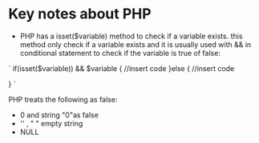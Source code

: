 # Key notes about PHP

- PHP has a isset($variable) method to check if a variable exists. this method only check if a variable exists and it is usually used with && in conditional statement to check if the variable is true of false:

`
if(isset($variable)) && $variable {
//insert code
}else {
//insert code

}
`

PHP treats the following as false:

- 0 and string "0"as false
- '' , " " empty string
- NULL
